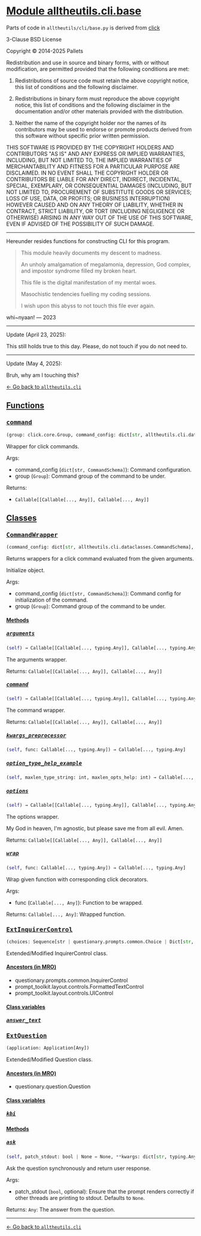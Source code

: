 <h1 id=""><a href="#">Module alltheutils.cli.base</a></h1>

Parts of code in `alltheutils/cli/base.py` is derived from [click](https://github.com/pallets/click)

3-Clause BSD License

Copyright © 2014-2025 Pallets

Redistribution and use in source and binary forms, with or without
modification, are permitted provided that the following conditions are
met:

1.  Redistributions of source code must retain the above copyright
    notice, this list of conditions and the following disclaimer.

2.  Redistributions in binary form must reproduce the above copyright
    notice, this list of conditions and the following disclaimer in the
    documentation and/or other materials provided with the distribution.

3.  Neither the name of the copyright holder nor the names of its
    contributors may be used to endorse or promote products derived from
    this software without specific prior written permission.

THIS SOFTWARE IS PROVIDED BY THE COPYRIGHT HOLDERS AND CONTRIBUTORS
"AS IS" AND ANY EXPRESS OR IMPLIED WARRANTIES, INCLUDING, BUT NOT
LIMITED TO, THE IMPLIED WARRANTIES OF MERCHANTABILITY AND FITNESS FOR A
PARTICULAR PURPOSE ARE DISCLAIMED. IN NO EVENT SHALL THE COPYRIGHT
HOLDER OR CONTRIBUTORS BE LIABLE FOR ANY DIRECT, INDIRECT, INCIDENTAL,
SPECIAL, EXEMPLARY, OR CONSEQUENTIAL DAMAGES (INCLUDING, BUT NOT LIMITED
TO, PROCUREMENT OF SUBSTITUTE GOODS OR SERVICES; LOSS OF USE, DATA, OR
PROFITS; OR BUSINESS INTERRUPTION) HOWEVER CAUSED AND ON ANY THEORY OF
LIABILITY, WHETHER IN CONTRACT, STRICT LIABILITY, OR TORT (INCLUDING
NEGLIGENCE OR OTHERWISE) ARISING IN ANY WAY OUT OF THE USE OF THIS
SOFTWARE, EVEN IF ADVISED OF THE POSSIBILITY OF SUCH DAMAGE.

---

Hereunder resides functions for constructing CLI for this program.

> This module heavily documents my descent to madness.
>
> An unholy amalgamation of megalamonia, depression, God complex, and impostor syndrome filled my broken heart.
>
> This file is the digital manifestation of my mental woes.
>
> Masochistic tendencies fuelling my coding sessions.
>
> I wish upon this abyss to not touch this file ever again.

whi~nyaan! ― 2023

---

Update (April 23, 2025):

This still holds true to this day. Please, do not touch if you do not need to.

---

Update (May 4, 2025):

Bruh, why am I touching this?

[← Go back to `alltheutils.cli`](./index.md)

<h2 id="functions"><a href="#functions">Functions</a></h2>

<h3 id="functions-command"><a href="#functions-command"><pre>command</pre></a></h3>

```python
(group: click.core.Group, command_config: dict[str, alltheutils.cli.dataclasses.CommandSchema]) → Callable[[Callable[..., typing.Any]], Callable[..., typing.Any]]
```

Wrapper for click commands.

Args:
- command_config (`dict[str, CommandSchema]`): Command configuration.
- group (`Group`): Command group of the command to be under.

Returns:
- `Callable[[Callable[..., Any]], Callable[..., Any]]`

<h2 id="classes"><a href="#classes">Classes</a></h2>

<h3 id="classes-commandwrapper"><a href="#classes-commandwrapper"><pre>CommandWrapper</pre></a></h3>

```python
(command_config: dict[str, alltheutils.cli.dataclasses.CommandSchema], group: click.core.Group)
```

Returns wrappers for a click command evaluated from the given arguments.

Initialize object.

Args:
- command_config (`dict[str, CommandSchema]`): Command config for initialization of the command.
- group (`Group`): Command group of the command to be under.

<h4 id="classes-commandwrapper-methods"><a href="#classes-commandwrapper-methods">Methods</a></h4>

<h5 id="classes-commandwrapper-methods-arguments"><a href="#classes-commandwrapper-methods-arguments"><pre>arguments</pre></a></h5>

```python
(self) → Callable[[Callable[..., typing.Any]], Callable[..., typing.Any]]
```

The arguments wrapper.

Returns:
`Callable[[Callable[..., Any]], Callable[..., Any]]`

<h5 id="classes-commandwrapper-methods-command"><a href="#classes-commandwrapper-methods-command"><pre>command</pre></a></h5>

```python
(self) → Callable[[Callable[..., typing.Any]], Callable[..., typing.Any]]
```

The command wrapper.

Returns:
`Callable[[Callable[..., Any]], Callable[..., Any]]`

<h5 id="classes-commandwrapper-methods-kwargs_preprocessor"><a href="#classes-commandwrapper-methods-kwargs_preprocessor"><pre>kwargs_preprocessor</pre></a></h5>

```python
(self, func: Callable[..., typing.Any]) → Callable[..., typing.Any]
```

<h5 id="classes-commandwrapper-methods-option_type_help_example"><a href="#classes-commandwrapper-methods-option_type_help_example"><pre>option_type_help_example</pre></a></h5>

```python
(self, maxlen_type_string: int, maxlen_opts_help: int) → Callable[..., tuple[str, str, str]]
```

<h5 id="classes-commandwrapper-methods-options"><a href="#classes-commandwrapper-methods-options"><pre>options</pre></a></h5>

```python
(self) → Callable[[Callable[..., typing.Any]], Callable[..., typing.Any]]
```

The options wrapper.

My God in heaven, I'm agnostic, but please save me from all evil. Amen.

Returns:
`Callable[[Callable[..., Any]], Callable[..., Any]]`

<h5 id="classes-commandwrapper-methods-wrap"><a href="#classes-commandwrapper-methods-wrap"><pre>wrap</pre></a></h5>

```python
(self, func: Callable[..., typing.Any]) → Callable[..., typing.Any]
```

Wrap given function with corresponding click decorators.

Args:
- func (`Callable[..., Any]`): Function to be wrapped.

Returns:
`Callable[..., Any]`: Wrapped function.

<h3 id="classes-extinquirercontrol"><a href="#classes-extinquirercontrol"><pre>ExtInquirerControl</pre></a></h3>

```python
(choices: Sequence[str | questionary.prompts.common.Choice | Dict[str, Any]], default: str | questionary.prompts.common.Choice | Dict[str, Any] | None = None, pointer: str | None = '»', use_indicator: bool = True, use_shortcuts: bool = False, show_selected: bool = False, show_description: bool = True, use_arrow_keys: bool = True, initial_choice: str | questionary.prompts.common.Choice | Dict[str, Any] | None = None, **kwargs: Any)
```

Extended/Modified InquirerControl class.

<h4 id="classes-extinquirercontrol-ancestors-in-mro"><a href="#classes-extinquirercontrol-ancestors-in-mro">Ancestors (in MRO)</a></h4>

- questionary.prompts.common.InquirerControl
- prompt_toolkit.layout.controls.FormattedTextControl
- prompt_toolkit.layout.controls.UIControl

<h4 id="classes-extinquirercontrol-class-variables"><a href="#classes-extinquirercontrol-class-variables">Class variables</a></h4>

<h5 id="classes-extinquirercontrol-class-variables-answer_text"><a href="#classes-extinquirercontrol-class-variables-answer_text"><pre>answer_text</pre></a></h5>

<h3 id="classes-extquestion"><a href="#classes-extquestion"><pre>ExtQuestion</pre></a></h3>

```python
(application: Application[Any])
```

Extended/Modified Question class.

<h4 id="classes-extquestion-ancestors-in-mro"><a href="#classes-extquestion-ancestors-in-mro">Ancestors (in MRO)</a></h4>

- questionary.question.Question

<h4 id="classes-extquestion-class-variables"><a href="#classes-extquestion-class-variables">Class variables</a></h4>

<h5 id="classes-extquestion-class-variables-kbi"><a href="#classes-extquestion-class-variables-kbi"><pre>kbi</pre></a></h5>

<h4 id="classes-extquestion-methods"><a href="#classes-extquestion-methods">Methods</a></h4>

<h5 id="classes-extquestion-methods-ask"><a href="#classes-extquestion-methods-ask"><pre>ask</pre></a></h5>

```python
(self, patch_stdout: bool | None = None, **kwargs: dict[str, typing.Any]) → tuple[bool, typing.Any]
```

Ask the question synchronously and return user response.

Args:
- patch_stdout (`bool`, optional): Ensure that the prompt renders correctly if other threads are printing to stdout. Defaults to `None`.

Returns:
`Any`: The answer from the question.

---

[← Go back to `alltheutils.cli`](./index.md)